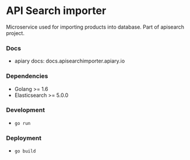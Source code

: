 # API Search importer

Microservice used for importing products into database. Part of apisearch project.

### Docs

- apiary docs: docs.apisearchimporter.apiary.io

### Dependencies

- Golang >= 1.6
- Elasticsearch >= 5.0.0

### Development

- `go run`

### Deployment

- `go build`
